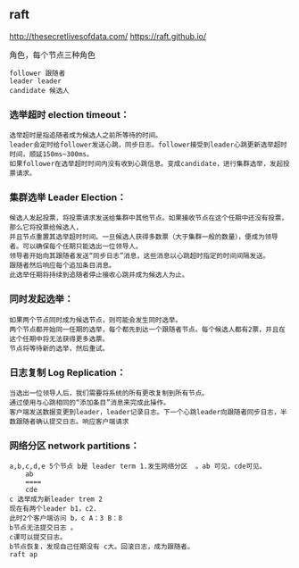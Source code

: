 ##  raft
http://thesecretlivesofdata.com/
https://raft.github.io/

角色，每个节点三种角色          
```
follower 跟随者         
leader leader           
candidate 候选人   
```

### 选举超时 election timeout： 

    选举超时是指追随者成为候选人之前所等待的时间。
    leader会定时给follower发送心跳，同步日志。follower接受到leader心跳更新选举超时时间，顺延150ms~300ms。
    如果follower在选举超时时间内没有收到心跳信息。变成candidate，进行集群选举，发起投票请求。

### 集群选举 Leader Election：
    候选人发起投票，将投票请求发送给集群中其他节点。如果接收节点在这个任期中还没有投票，那么它将投票给候选人，
    并且节点重置其选举超时时间。一旦候选人获得多数票（大于集群一般的数量），便成为领导者。可以确保每个任期只能选出一位领导人。
    领导者开始向其跟随者发送“同步日志”消息，这些消息以心跳超时指定的时间间隔发送。
    跟随者然后响应每个追加条目消息。
    此选举任期将持续到追随者停止接收心跳并成为候选人为止。

### 同时发起选举：
    如果两个节点同时成为候选节点，则可能会发生同时选举。
    两个节点都开始同一任期的选举，每个都先到达一个跟随者节点。每个候选人都有2票，并且在这个任期中将无法获得更多选票。
    节点将等待新的选举，然后重试。

### 日志复制 Log Replication：
    当选出一位领导人后，我们需要将系统的所有更改复制到所有节点。
    通过使用与心跳相同的“添加条目”消息来完成此操作。
    客户端发送数据变更到leader，leader记录日志。下一个心跳leader向跟随者同步日志，半数跟随者确认提交日志。响应客户端请求

### 网络分区 network partitions：
    a,b,c,d,e 5个节点 b是 leader term 1.发生网络分区  。ab 可见，cde可见。
        ab
        ====
        cde 
    c 选举成为新leader trem 2
    现在有两个leader b1，c2.
    此时2个客户端访问 b，c A：3 B：8
    b节点无法提交日志 。
    c课可以提交日志。
    b节点恢复，发现自己任期没有 c大。回滚日志，成为跟随者。
    raft ap